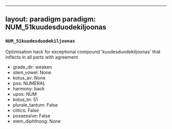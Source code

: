 
---
layout: paradigm
paradigm: NUM_51kuudesduodekiljoonas
---
### ` NUM_51kuudesduodekiljoonas `

Optimisation hack for exceptional compound ’kuudesduodekiljoonas’ that inflects in all parts with agreement
* grade_dir: weaken
* stem_vowel: None
* kotus_av: None
* pos: NUMERAL
* harmony: back
* upos: NUM
* kotus_tn: 51
* plurale_tantum: False
* clitics: False
* possessive: False
* stem_diphthong: None
